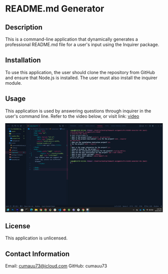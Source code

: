# README.md Generator

## Description

This is a command-line application that dynamically generates a professional README.md file for a user's input using the Inquirer package.

## Installation 

To use this application, the user should clone the repository from GitHub and ensure that Node.js is installed. The user must also install the inquirer module.

## Usage

This application is used by answering questions through inquirer in the user's command line. Refer to the video below, or visit link: [video]()

![screenshots](./assets/Screenshot%202023-10-22%20144146.png)

## License

This application is unlicensed.

## Contact Information

Email: cumauu73@icloud.com
GitHub: cumauu73